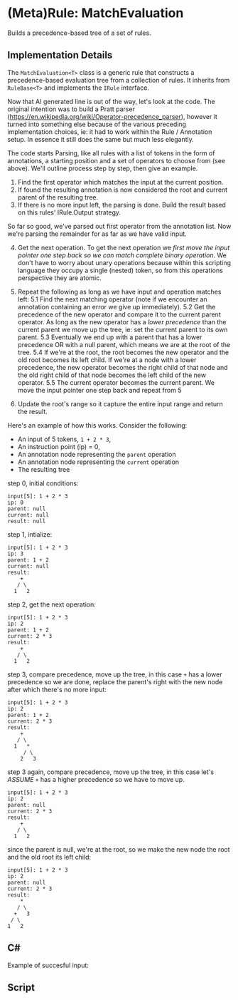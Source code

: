 (Meta)Rule: MatchEvaluation<T>
==============================

Builds a precedence-based tree of a set of rules.

Implementation Details
----------------------

The `MatchEvaluation<T>` class is a generic rule that constructs a precedence-based evaluation tree from a collection of rules. It inherits from `RuleBase<T>` and implements the `IRule` interface.

Now that AI generated line is out of the way, let's look at the code. The original intention was to build a Pratt parser (https://en.wikipedia.org/wiki/Operator-precedence_parser), however it turned into something else because of the various preceding implementation choices, ie: it had to work within the Rule / Annotation setup. In essence it still does the same but much less elegantly.

The code starts Parsing, like all rules with a list of tokens in the form of annotations, a starting position and a set of operators to choose from (see above). We'll outline process step by step, then give an example. 

1. Find the first operator which matches the input at the current position. 
2. If found the resulting annotation is now considered the root and current parent of the resulting tree.
3. If there is no more input left, the parsing is done. Build the result based on this rules' IRule.Output strategy.

So far so good, we've parsed out first operator from the annotation list. Now we're parsing the remainder for as far as we have valid input.

4. Get the next operation. To get the next operation we _first move the input pointer one step back so we can match complete binary operation_. We don't have to worry about unary operations because within this scripting language they occupy a single (nested) token, so from this operations perspective they are atomic.

5. Repeat the following as long as we have input and operation matches left:
	5.1 Find the next matching operator (note if we encounter an annotation containing an error we give up immediately).
	5.2 Get the precedence of the new operator and compare it to the current parent operator. As long as the new operator has a _lower precedence_ than the current parent we move up the tree, ie: set the current parent to its own parent.
	5.3 Eventually we end up with a parent that has a lower precedence OR with a null parent, which means we are at the root of the tree.
	5.4 If we're at the root, the root becomes the new operator and the old root becomes its left child. If we're at a node with a lower precedence, the new operator becomes the right child of that node and the old right child of that node becomes the left child of the new operator.
	5.5 The current operator becomes the current parent. We move the input pointer one step back and repeat from 5

6. Update the root's range so it capture the entire input range and return the result.

Here's an example of how this works. Consider the following:

* An input of 5 tokens, `1 + 2 * 3`, 
* An instruction point (ip) = 0, 
* An annotation node representing the `parent` operation 
* An annotation node representing the `current` operation
* The resulting tree

step 0, initial conditions:

```
input[5]: 1 + 2 * 3
ip: 0
parent: null
current: null
result: null
```

step 1, intialize:

```
input[5]: 1 + 2 * 3
ip: 3
parent: 1 + 2
current: null
result: 
	+
   / \
  1   2
```

step 2, get the next operation:

```
input[5]: 1 + 2 * 3
ip: 2
parent: 1 + 2
current: 2 * 3
result: 
	+
   / \
  1   2
```

step 3, compare precedence, move up the tree, in this case `+` has a lower precedence so we are done, replace the parent's right with the new node after which there's no more input:

```
input[5]: 1 + 2 * 3
ip: 2
parent: 1 + 2
current: 2 * 3
result: 
	+
   / \
  1   *
	 / \
	2   3
```

step 3 again, compare precedence, move up the tree, in this case let's _ASSUME_ `+` has a higher precedence so we have to move up.

```
input[5]: 1 + 2 * 3
ip: 2
parent: null
current: 2 * 3
result: 
	+
   / \
  1   2
```

since the parent is null, we're at the root, so we make the new node the root and the old root its left child:

```
input[5]: 1 + 2 * 3
ip: 2
parent: null
current: 2 * 3
result: 
	*
   / \
  +   3
 / \
1   2
```

C#
---

Example of succesful input:


Script
------
